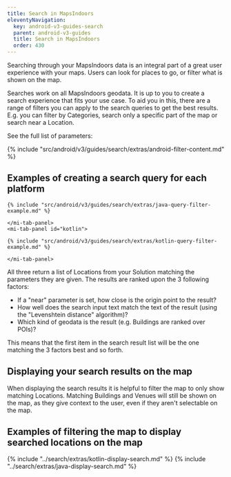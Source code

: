 ```yaml
---
title: Search in MapsIndoors
eleventyNavigation:
  key: android-v3-guides-search
  parent: android-v3-guides
  title: Search in MapsIndoors
  order: 430
---
```


Searching through your MapsIndoors data is an integral part of a great user experience with your maps. Users can look for places to go, or filter what is shown on the map.

Searches work on all MapsIndoors geodata. It is up to you to create a search experience that fits your use case. To aid you in this, there are a range of filters you can apply to the search queries to get the best results. E.g. you can filter by Categories, search only a specific part of the map or search near a Location.

See the full list of parameters:

{% include "src/android/v3/guides/search/extras/android-filter-content.md" %}

## Examples of creating a search query for each platform

<mi-tabs>
    <mi-tab label="Java" tab-for="java"></mi-tab>
    <mi-tab label="Kotlin" tab-for="kotlin"></mi-tab>
    <mi-tab-panel id="java">

    {% include "src/android/v3/guides/search/extras/java-query-filter-example.md" %}

    </mi-tab-panel>
    <mi-tab-panel id="kotlin">

    {% include "src/android/v3/guides/search/extras/kotlin-query-filter-example.md" %}

    </mi-tab-panel>
</mi-tabs>

All three return a list of Locations from your Solution matching the parameters they are given. The results are ranked upon the 3 following factors:

* If a "near" parameter is set, how close is the origin point to the result?
* How well does the search input text match the text of the result (using the "Levenshtein distance" algorithm)?
* Which kind of geodata is the result (e.g. Buildings are ranked over POIs)?

This means that the first item in the search result list will be the one matching the 3 factors best and so forth.

## Displaying your search results on the map

When displaying the search results it is helpful to filter the map to only show matching Locations. Matching Buildings and Venues will still be shown on the map, as they give context to the user, even if they aren't selectable on the map.

## Examples of filtering the map to display searched locations on the map

<mi-tabs>
    <mi-tab label="Android - Kotlin" tab-for="androidKotlin"></mi-tab>
    <mi-tab label="Android - Java" tab-for="androidJava"></mi-tab>
    <mi-tab label="iOS" tab-for="ios"></mi-tab>
    <mi-tab label="Web" tab-for="web"></mi-tab>
    <mi-tab-panel id="androidKotlin">
        {% include "../search/extras/kotlin-display-search.md" %}
    </mi-tab-panel>
    <mi-tab-panel id="androidJava">
        {% include "../search/extras/java-display-search.md" %}
    </mi-tab-panel>
    <mi-tab-panel id="ios">
    </mi-tab-panel>
    <mi-tab-panel id="web">
    </mi-tab-panel>
</mi-tabs>

